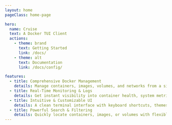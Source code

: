```yaml
---
layout: home
pageClass: home-page

hero:
  name: Cruise 
  text: A Docker TUI Client 
  actions:
    - theme: brand 
      text: Getting Started 
      link: /docs/
    - theme: alt
      text: Documentation 
      link: /docs/config/

features:
  - title: Comprehensive Docker Management
    details: Manage containers, images, volumes, and networks from a single TUI, covering the full lifecycle of Docker artifacts.
  - title: Real-Time Monitoring & Logs 
    details: Get instant visibility into container health, system metrics, and live log streams, all in one dashboard.
  - title: Intuitive & Customizable UI 
    details: A clean terminal interface with keyboard shortcuts, themes, and filters for a smooth developer experience.
  - title: Powerful Search & Filtering
    details: Quickly locate containers, images, or volumes with flexible search, sorting, and context-aware actions.
---
```


<style>

.home-page .VPFeatures .VPFeature {
  border: 1px solid #b4befe; /* subtle bluish-gray border */
  border-radius: 12px;
  background-color: rgba(30, 32, 48, 0.4); /* semi-transparent background */
  box-shadow: 0 4px 14px rgba(125, 207, 255, 0.06); /* soft blue glow */
  transition: border-color 0.3s ease, box-shadow 0.3s ease;

}

.home-page .VPFeatures .VPFeature:hover {
  box-shadow: 0 6px 20px rgba(125, 207, 255, 0.1);
}
:root {
  /* === Hero Title Gradient (Indigo to Cyan) === */
  --vp-home-hero-name-color: transparent;
  --vp-home-hero-name-background: -webkit-linear-gradient(
    135deg,
    #b4befe,   /* Soft Purple */
    #89b4fa  /* Light Blue */
  );

  /* === Hero Image Glow Background === */
  --vp-home-hero-image-background-image: linear-gradient(
    -45deg,
    #1a1b26, /* Base background */
    #b4befe  /* Glow */
  );

  --vp-home-hero-image-filter: blur(56px);
  --overlay-gradient: color-mix(in srgb, #b4befe, transparent 80%);
}

.home-page {
  background:
    linear-gradient(225deg, var(--overlay-gradient), transparent 40%),
    radial-gradient(var(--overlay-gradient), transparent 60%) no-repeat -40vw -20vh / 120vw 180vh,
    radial-gradient(var(--overlay-gradient), transparent 70%) no-repeat 50% calc(100% + 20rem) / 60rem 30rem;

  .VPFeature code {
    background-color: #1e2030; /* Slightly lighter than main bg */
    color: #7dcfff;
    padding: 3px 6px;
    border-radius: 4px;
  }

  /* === Transparent Footer === */
  .VPFooter {
    background-color: transparent !important;
    border: none;
  }

  /* === Frosted Glass NavBar === */
  .VPNavBar:not(.top) {
    background-color: rgba(30, 32, 48, 0.6) !important;
    -webkit-backdrop-filter: blur(14px);
    backdrop-filter: blur(14px);
  }
}

/* === Responsive Hero Blur Tweaks === */
@media (min-width: 640px) {
  :root {
    --vp-home-hero-image-filter: blur(64px);
  }
}
@media (min-width: 960px) {
  :root {
    --vp-home-hero-image-filter: blur(72px);
  }
}
</style>
